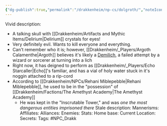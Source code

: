 ```yaml
---
{"dg-publish":true,"permalink":"/drakkenheim/np-cs/dolgroth/","noteIcon":""}
---
```


Vivid description: 
- A talking skull with [[Drakkenheim/Artifacts and Mythic Items/Delirium\|Delirium]] crystals for eyes!
- Very definitely evil. Wants to kill everyone and everything.
- Can't remember who it is; however, [[Drakkenheim/_Players/Argoth Calamenthe\|Argoth]] believes it's likely a [Demilich](https://forgottenrealms.fandom.com/wiki/Demilich), a failed attempt by a wizard or sorcerer at turning into a lich
- Right now, it has deigned to perform as [[Drakkenheim/_Players/Echo Starcaller\|Echo]]'s familiar, and has a vial of holy water stuck in it's noggin attached to a rip-cord
- According to [[Drakkenheim/NPCs/Rehani Miblepebble\|Rehani Miblepebble]], he used to be in the "possession" of [[Drakkenheim/Factions/The Amethyst Academy\|The Amethyst Academy]]
	- He was kept in the "Inscrutable Tower," and was *one the most dangerous entities imprisoned there*
Stale description: 
Mannerisms: 
Affiliates: 
Alliances: 
Enemies: 
Stats: 
Home base: 
Current Location: 
Secrets: 
Tags: #NPC_Drakk 